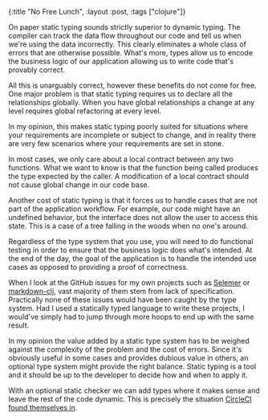 {:title "No Free Lunch", :layout :post, :tags ["clojure"]}

On paper static typing sounds strictly superior to dynamic typing. The compiler can track the data flow throughout our code and tell us when we're using the data incorrectly. This clearly eliminates a whole class of errors that are otherwise possible. What's more, types allow us to encode the business logic of our application allowing us to write code that's provably correct.

All this is unarguably correct, however these benefits do not come for free. One major problem is that static typing requires us to declare all the relationships globally. When you have global relationships a change at any level requires global refactoring at every level.

In my opinion, this makes static typing poorly suited for situations where your requirements are incomplete or subject to change, and in reality there are very few scenarios where your requirements are set in stone.

In most cases, we only care about a local contract between any two functions. What we want to know is that the function being called produces the type expected by the caller. A modification of a local contract should not cause global change in our code base.

Another cost of static typing is that it forces us to handle cases that are not part of the application workflow. For example, our code might have an undefined behavior, but the interface does not allow the user to access this state. This is a case of a tree falling in the woods when no one's around.

Regardless of the type system that you use, you will need to do functional testing in order to ensure that the business logic does what's intended. At the end of the day, the goal of the application is to handle the intended use cases as opposed to providing a proof of correctness.

When I look at the GitHub issues for my own projects such as [Selemer](https://github.com/yogthos/Selmer) or [markdown-clj](https://github.com/yogthos/markdown-clj/issues?page=1&state=closed), vast majority of them stem from lack of specification. Practically none of these issues would have been caught by the type system. Had I used a statically typed language to write these projects, I would've simply had to jump through more hoops to end up with the same result.

In my opinion the value added by a static type system has to be weighed against the complexity of the problem and the cost of errors. Since it's obviously useful in some cases and provides dubious value in others, an optional type system might provide the right balance. Static typing is a tool and it should be up to the developer to decide how and when to apply it.

With an optional static checker we can add types where it makes sense and leave the rest of the code dynamic. This is precisely the situation [CircleCI found themselves in](http://blog.circleci.com/supporting-typed-clojure/).
